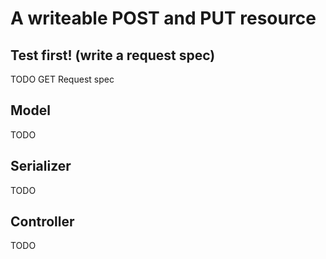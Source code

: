 # A writeable POST and PUT resource

## Test first! (write a request spec)

TODO GET Request spec

## Model

TODO 

## Serializer

TODO

## Controller

TODO